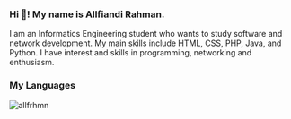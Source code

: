 <h3>Hi 👋! My name is Allfiandi Rahman.</h3>
<p>I am an Informatics Engineering student who wants to study software and network development. My main skills include HTML, CSS, PHP, Java, and Python. I have interest and skills in programming, networking and enthusiasm.</p>

<h3>My Languages</h3>
<p><img align="left" src="https://github-readme-stats.vercel.app/api/top-langs?username=allfrhmn&show_icons=true&locale=en&layout=compact" alt="allfrhmn" /></p>
